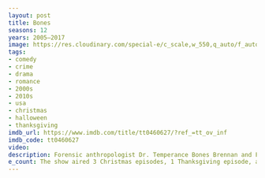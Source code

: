 ```yaml
---
layout: post
title: Bones
seasons: 12
years: 2005–2017
image: https://res.cloudinary.com/special-e/c_scale,w_550,q_auto/f_auto/Series%20posters/Bones.png
tags: 
- comedy
- crime
- drama
- romance
- 2000s
- 2010s
- usa
- christmas
- halloween
- thanksgiving
imdb_url: https://www.imdb.com/title/tt0460627/?ref_=tt_ov_inf
imdb_code: tt0460627
video: 
description: Forensic anthropologist Dr. Temperance Bones Brennan and FBI Special Agent Seeley Booth team up to solve complex murder cases.
e_count: The show aired 3 Christmas episodes, 1 Thanksgiving episode, and 1 Halloween episode.
---
```

